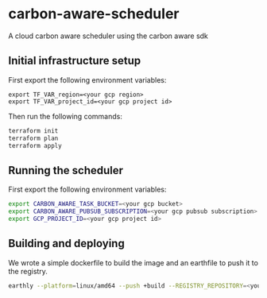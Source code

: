 # carbon-aware-scheduler
A cloud carbon aware scheduler using the carbon aware sdk

## Initial infrastructure setup

First export the following environment variables:
```
export TF_VAR_region=<your gcp region>
export TF_VAR_project_id=<your gcp project id>
```
Then run the following commands:
```bash
terraform init
terraform plan
terraform apply
```

## Running the scheduler

First export the following environment variables:
```bash
export CARBON_AWARE_TASK_BUCKET=<your gcp bucket>
export CARBON_AWARE_PUBSUB_SUBSCRIPTION=<your gcp pubsub subscription>
export GCP_PROJECT_ID=<your gcp project id>
```

## Building and deploying

We wrote a simple dockerfile to build the image and an earthfile to push it to the registry.
```bash
earthly --platform=linux/amd64 --push +build --REGISTRY_REPOSITORY=<your gcp registry repository>
```